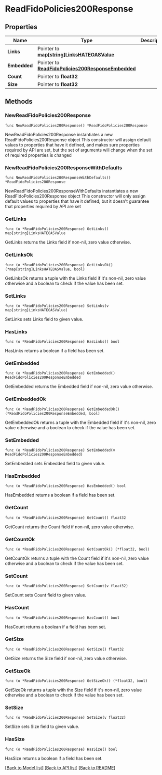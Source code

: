 # ReadFidoPolicies200Response

## Properties

Name | Type | Description | Notes
------------ | ------------- | ------------- | -------------
**Links** | Pointer to [**map[string]LinksHATEOASValue**](LinksHATEOASValue.md) |  | [optional] [readonly] 
**Embedded** | Pointer to [**ReadFidoPolicies200ResponseEmbedded**](ReadFidoPolicies200ResponseEmbedded.md) |  | [optional] 
**Count** | Pointer to **float32** |  | [optional] 
**Size** | Pointer to **float32** |  | [optional] 

## Methods

### NewReadFidoPolicies200Response

`func NewReadFidoPolicies200Response() *ReadFidoPolicies200Response`

NewReadFidoPolicies200Response instantiates a new ReadFidoPolicies200Response object
This constructor will assign default values to properties that have it defined,
and makes sure properties required by API are set, but the set of arguments
will change when the set of required properties is changed

### NewReadFidoPolicies200ResponseWithDefaults

`func NewReadFidoPolicies200ResponseWithDefaults() *ReadFidoPolicies200Response`

NewReadFidoPolicies200ResponseWithDefaults instantiates a new ReadFidoPolicies200Response object
This constructor will only assign default values to properties that have it defined,
but it doesn't guarantee that properties required by API are set

### GetLinks

`func (o *ReadFidoPolicies200Response) GetLinks() map[string]LinksHATEOASValue`

GetLinks returns the Links field if non-nil, zero value otherwise.

### GetLinksOk

`func (o *ReadFidoPolicies200Response) GetLinksOk() (*map[string]LinksHATEOASValue, bool)`

GetLinksOk returns a tuple with the Links field if it's non-nil, zero value otherwise
and a boolean to check if the value has been set.

### SetLinks

`func (o *ReadFidoPolicies200Response) SetLinks(v map[string]LinksHATEOASValue)`

SetLinks sets Links field to given value.

### HasLinks

`func (o *ReadFidoPolicies200Response) HasLinks() bool`

HasLinks returns a boolean if a field has been set.

### GetEmbedded

`func (o *ReadFidoPolicies200Response) GetEmbedded() ReadFidoPolicies200ResponseEmbedded`

GetEmbedded returns the Embedded field if non-nil, zero value otherwise.

### GetEmbeddedOk

`func (o *ReadFidoPolicies200Response) GetEmbeddedOk() (*ReadFidoPolicies200ResponseEmbedded, bool)`

GetEmbeddedOk returns a tuple with the Embedded field if it's non-nil, zero value otherwise
and a boolean to check if the value has been set.

### SetEmbedded

`func (o *ReadFidoPolicies200Response) SetEmbedded(v ReadFidoPolicies200ResponseEmbedded)`

SetEmbedded sets Embedded field to given value.

### HasEmbedded

`func (o *ReadFidoPolicies200Response) HasEmbedded() bool`

HasEmbedded returns a boolean if a field has been set.

### GetCount

`func (o *ReadFidoPolicies200Response) GetCount() float32`

GetCount returns the Count field if non-nil, zero value otherwise.

### GetCountOk

`func (o *ReadFidoPolicies200Response) GetCountOk() (*float32, bool)`

GetCountOk returns a tuple with the Count field if it's non-nil, zero value otherwise
and a boolean to check if the value has been set.

### SetCount

`func (o *ReadFidoPolicies200Response) SetCount(v float32)`

SetCount sets Count field to given value.

### HasCount

`func (o *ReadFidoPolicies200Response) HasCount() bool`

HasCount returns a boolean if a field has been set.

### GetSize

`func (o *ReadFidoPolicies200Response) GetSize() float32`

GetSize returns the Size field if non-nil, zero value otherwise.

### GetSizeOk

`func (o *ReadFidoPolicies200Response) GetSizeOk() (*float32, bool)`

GetSizeOk returns a tuple with the Size field if it's non-nil, zero value otherwise
and a boolean to check if the value has been set.

### SetSize

`func (o *ReadFidoPolicies200Response) SetSize(v float32)`

SetSize sets Size field to given value.

### HasSize

`func (o *ReadFidoPolicies200Response) HasSize() bool`

HasSize returns a boolean if a field has been set.


[[Back to Model list]](../README.md#documentation-for-models) [[Back to API list]](../README.md#documentation-for-api-endpoints) [[Back to README]](../README.md)



